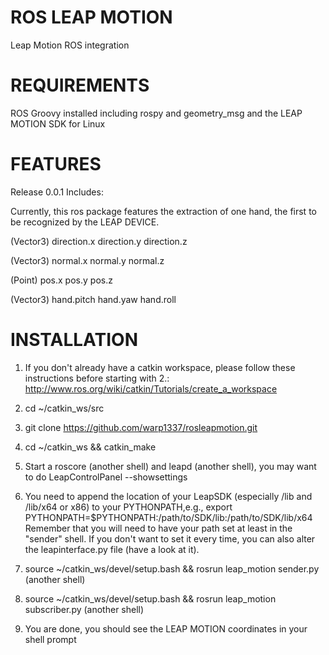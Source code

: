 ROS LEAP MOTION
=============

Leap Motion ROS integration


REQUIREMENTS
============

ROS Groovy installed including rospy and geometry_msg and the LEAP MOTION SDK for Linux


FEATURES
========

Release 0.0.1 Includes:

Currently, this ros package features the extraction of one hand, the first to be recognized by the LEAP DEVICE.

(Vector3)
direction.x
direction.y
direction.z

(Vector3)
normal.x
normal.y
normal.z

(Point)
pos.x
pos.y
pos.z

(Vector3)
hand.pitch
hand.yaw
hand.roll


INSTALLATION
=======

1. If you don't already have a catkin workspace, please follow these instructions before starting with 2.: http://www.ros.org/wiki/catkin/Tutorials/create_a_workspace

2. cd ~/catkin_ws/src

3. git clone https://github.com/warp1337/rosleapmotion.git

4. cd ~/catkin_ws && catkin_make

5. Start a roscore (another shell) and leapd (another shell), you may want to do LeapControlPanel --showsettings

6. You need to append the location of your LeapSDK (especially /lib and /lib/x64 or x86) to your PYTHONPATH,e.g., export PYTHONPATH=$PYTHONPATH:/path/to/SDK/lib:/path/to/SDK/lib/x64
Remember that you will need to have your path set at least in the "sender" shell. If you don't want to set it every time, you can also alter the leapinterface.py file (have a look at it).

6. source ~/catkin_ws/devel/setup.bash && rosrun leap_motion sender.py (another shell)

7. source ~/catkin_ws/devel/setup.bash && rosrun leap_motion subscriber.py (another shell) 

8. You are done, you should see the LEAP MOTION coordinates in your shell prompt
